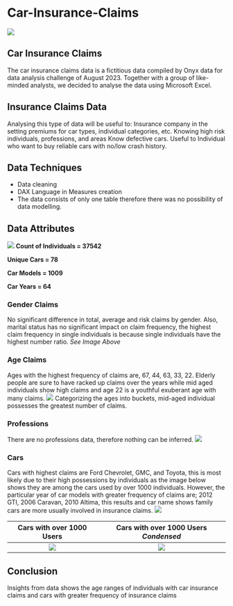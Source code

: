 # Car-Insurance-Claims

![](https://user-images.githubusercontent.com/97166079/260829805-64051959-66ca-44b4-bf83-5657c6dc1446.jpg)

## Car Insurance Claims
The car insurance claims data is a fictitious data compiled by Onyx data for data analysis challenge of August 2023. Together with a group of like-minded analysts, we decided to analyse the data using Microsoft Excel.
## Insurance Claims Data 
Analysing this type of data will be useful to:
Insurance company in the setting premiums for car types, individual categories, etc.
Knowing high risk individuals, professions, and areas
Know defective cars.
Useful to Individual who want to buy reliable cars with no/low crash history.

## Data Techniques
- Data cleaning 
- DAX Language in Measures creation
- The data consists of only one table therefore there was no possibility of data modelling.
## Data Attributes 
![](https://user-images.githubusercontent.com/97166079/260836285-ca94f7f6-40a3-480f-9644-6dd558a14f53.png)
**Count of Individuals = 37542**

**Unique Cars = 78**

**Car Models = 1009**

**Car Years = 64**

### Gender Claims 
No significant difference in total, average and risk claims by gender. Also, marital status has no significant impact on claim frequency, the highest claim frequency in single individuals is because single individuals have the highest number ratio. _See Image Above_
### Age Claims
Ages with the highest frequency of claims are, 67, 44, 63, 33, 22. Elderly people are sure to have racked up claims over the years while mid aged individuals show high claims and age 22 is a youthful exuberant age with many claims.
![](https://user-images.githubusercontent.com/97166079/260830223-d006b6e2-a612-4037-86a9-cd40c498ce17.png)
Categorizing the ages into buckets, mid-aged individual possesses the greatest number of claims.
### Professions
There are no professions data, therefore nothing can be inferred.
![](https://user-images.githubusercontent.com/97166079/260830126-a1888b4a-24da-4ecc-bf52-79759cef0c0b.png)

### Cars
Cars with highest claims are Ford Chevrolet, GMC, and Toyota, this is most likely due to their high possessions by individuals as the image below shows they are among the cars used by over 1000 individuals. 
However, the particular year of car models with greater frequency of claims are; 2012 GTI, 2006 Caravan, 2010 Altima, this results and car name shows family cars are more usually involved in insurance claims. 
![](https://user-images.githubusercontent.com/97166079/260830261-196ca3e1-44ed-4756-94d0-edf7925c1d83.png)

Cars with over 1000 Users              |      Cars with over 1000 Users _Condensed_
:-------------------------------------:|:------------------------------------------:
![](https://user-images.githubusercontent.com/97166079/260830281-3831ee84-eae2-45fa-a00c-02ef0b9d59bc.png)                      |![](https://user-images.githubusercontent.com/97166079/260830301-ddd17901-d53d-4b5c-a6cf-15354fe4d792.png)

## Conclusion
Insights from data shows the age ranges of individuals with car insurance claims and cars with greater frequency of insurance claims

